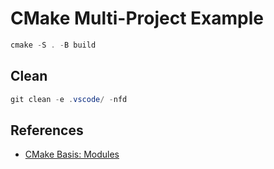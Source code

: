 CMake Multi-Project Example
===========================

```powershell
cmake -S . -B build
```

Clean
-----

```powershell
git clean -e .vscode/ -nfd
```

References
----------

- [CMake Basis: Modules](https://cmake-basis.github.io/standard/modules.html)
